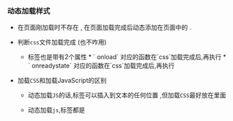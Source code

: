### 动态加载样式

* 在页面刚加载时不存在 , 在页面加载完成后动态添加在页面中的 .

* 判断`css`文件加载完成  (也不咋用)

  * <link>标签也是带有2个属性
    * ` onload` 对应的函数在`css`加载完成后,再执行    
    * ` onreadystate`  对应的函数在`css`加载完成后,再执行  

  

* 加载`CSS`和加载JavaScript的区别

  * 动态加载`JS`的话,标签可以插入到文本的任何位置   ,但加载`CSS`最好放在<head>里面

  * 动态加载`js`,标签都是<script>   ,对于`css` ,有<link>  <style>两种标签

  * 动态加载`JS`,`JS`文件运行完成后 ,删掉`js`文件 ,网页效果不会变 !    对于`css` ,删掉了,样式就没有了

  * 浏览器渲染`css`是实时渲染的 ,修改了就会改变 ,比如 "换肤"操作,就是修改` href` 

    

  * `js`修改` src`属性等同无效 

    

* 加载方法

  * ` link`    

  * ` style`

  * 作为文本节点 插入到` style` 标签里面

  * 作为文本值,赋给style的` text`属性

  * 解决兼容性问题 , 使用` try-catch` 语句

    

    

    ​     

    





